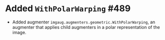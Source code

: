 # Added `WithPolarWarping` #489

* Added augmenter `imgaug.augmenters.geometric.WithPolarWarping`, an
  augmenter that applies child augmenters in a polar representation of the
  image.
